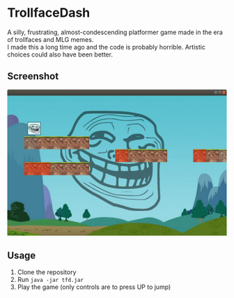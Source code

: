 # TrollfaceDash
A silly, frustrating, almost-condescending platformer game made in the era of trollfaces and MLG memes.  
I made this a long time ago and the code is probably horrible. Artistic choices could also have been better.

## Screenshot
![Screenshot goes here](screenshot.png)

## Usage
1. Clone the repository
2. Run `java -jar tfd.jar`
3. Play the game (only controls are to press UP to jump)
